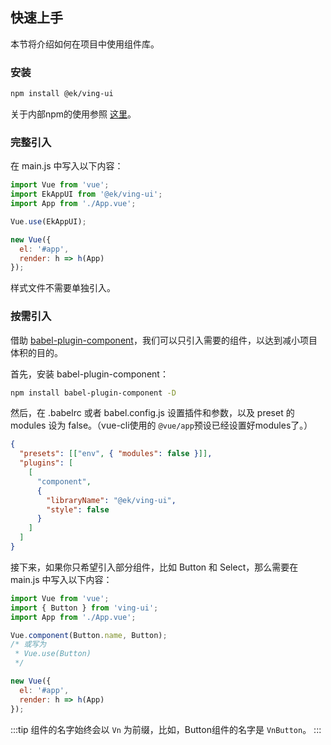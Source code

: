 ## 快速上手

本节将介绍如何在项目中使用组件库。

### 安装

```bash
npm install @ek/ving-ui
```
关于内部npm的使用参照 [这里](http://172.17.20.21:3999/web/#/6.6%20%E7%A7%81%E6%9C%89npm)。

### 完整引入

在 main.js 中写入以下内容：

```javascript
import Vue from 'vue';
import EkAppUI from '@ek/ving-ui';
import App from './App.vue';

Vue.use(EkAppUI);

new Vue({
  el: '#app',
  render: h => h(App)
});
```

样式文件不需要单独引入。

### 按需引入

借助 [babel-plugin-component](https://github.com/QingWei-Li/babel-plugin-component)，我们可以只引入需要的组件，以达到减小项目体积的目的。

首先，安装 babel-plugin-component：

```bash
npm install babel-plugin-component -D
```

然后，在 .babelrc 或者 babel.config.js 设置插件和参数，以及 preset 的 modules 设为 false。（vue-cli使用的 `@vue/app`预设已经设置好modules了。）

```json
{
  "presets": [["env", { "modules": false }]],
  "plugins": [
    [
      "component",
      {
        "libraryName": "@ek/ving-ui",
        "style": false
      }
    ]
  ]
}
```

接下来，如果你只希望引入部分组件，比如 Button 和 Select，那么需要在 main.js 中写入以下内容：

```javascript
import Vue from 'vue';
import { Button } from 'ving-ui';
import App from './App.vue';

Vue.component(Button.name, Button);
/* 或写为
 * Vue.use(Button)
 */

new Vue({
  el: '#app',
  render: h => h(App)
});
```

:::tip
组件的名字始终会以 `Vn` 为前缀，比如，Button组件的名字是 `VnButton`。
:::

